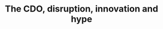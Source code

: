 ---
title: The CDO, disruption, innovation and hype
layout: section.njk
jumbotron: |
  The CDO has a foot in two camps — the client's needs, and the delivery team's capabilities. You can create what's exactly right for the needs of the real-world, plus you know just what your team can deliver and how to get there.

  But it's easy to dazzled by sparkly and shiny novelties rather than delivering robust, high-performance outcomes.
pending: true
eleventyNavigation:
  key: Innovation and hype
  parent: Handbook
  root: Handbook
  order: 60
---